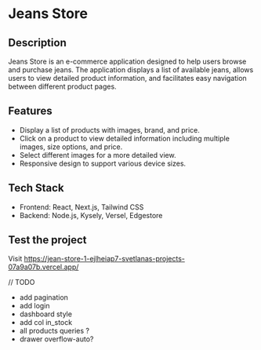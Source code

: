 # Jeans Store

## Description

Jeans Store is an e-commerce application designed to help users browse and purchase jeans. The application displays a list of available jeans, allows users to view detailed product information, and facilitates easy navigation between different product pages.

## Features

- Display a list of products with images, brand, and price.
- Click on a product to view detailed information including multiple images, size options, and price.
- Select different images for a more detailed view.
- Responsive design to support various device sizes.

## Tech Stack

- Frontend: React, Next.js, Tailwind CSS
- Backend: Node.js, Kysely, Versel, Edgestore


## Test the project

Visit https://jean-store-1-ejlheiap7-svetlanas-projects-07a9a07b.vercel.app/



// TODO

- add pagination
- add login
- dashboard style
- add col in_stock
- all products queries ?
- drawer overflow-auto?
